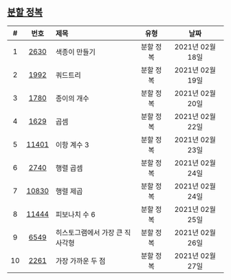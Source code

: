 

## [분할 정복](https://www.acmicpc.net/step/20)

|#|번호|제목|유형|날짜|
|:-:|:-:|:-|:-:|:-:|
|1|[2630](https://www.acmicpc.net/problem/2630)|색종이 만들기|분할 정복|2021년 02월 18일|
|2|[1992](https://www.acmicpc.net/problem/1992)|쿼드트리|분할 정복|2021년 02월 19일|
|3|[1780](https://www.acmicpc.net/problem/1780)|종이의 개수|분할 정복|2021년 02월 20일|
|4|[1629](https://www.acmicpc.net/problem/1629)|곱셈|분할 정복|2021년 02월 22일|
|5|[11401](https://www.acmicpc.net/problem/11401)|이항 계수 3|분할 정복|2021년 02월 23일|
|6|[2740](https://www.acmicpc.net/problem/2740)|행렬 곱셈|분할 정복|2021년 02월 24일|
|7|[10830](https://www.acmicpc.net/problem/10830)|행렬 제곱|분할 정복|2021년 02월 24일|
|8|[11444](https://www.acmicpc.net/problem/11444)|피보나치 수 6|분할 정복|2021년 02월 25일|
|9|[6549](https://www.acmicpc.net/problem/6549)|히스토그램에서 가장 큰 직사각형|분할 정복|2021년 02월 26일|
|10|[2261](https://www.acmicpc.net/problem/2261)|가장 가까운 두 점|분할 정복|2021년 02월 27일|